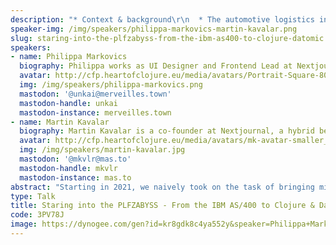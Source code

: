```yaml
---
description: "* Context & background\r\n  * The automotive logistics industry and its challenges\r\n  * Initial state: High resistance from employees, mistrust, and outdated technology\r\n* Technical challenges\r\n  * Dealing with very old systems (IBM AS400 & EDI)\r\n  * Transitioning from terminal-based interfaces to modern UIs\r\n  * Strategies for dealing with legacy data (using Clerk)\r\n  * Data integrity & system reliability\r\n* The Human Factor\r\n  * Organizational resistance and difficulty to convince clients of a gradual migration\r\n  * Dishonesty & attempted sabotage\r\n  * Agile vs. top-down (The Chaos Method™)\r\n  * Strategies to build trust and foster collaboration (The Bavarian Method™)\r\n* The Journey\r\n  * Incremental rollouts & parallel running\r\n  * Skunkworks side-projects enable gradual migration\r\n  * Benefits and pitfalls of using Clojure & Datomic\r\n* Day Zero\r\n  * Lead-up week\r\n  * What happens on switchover day?\r\n  * Post-switchover support and optimization\r\n* Summary of key takeaways & Q/A"
speaker-img: /img/speakers/philippa-markovics-martin-kavalar.png
slug: staring-into-the-plfzabyss-from-the-ibm-as400-to-clojure-datomic
speakers:
- name: Philippa Markovics
  biography: Philippa works as UI Designer and Frontend Lead at Nextjournal, mostly working on Clerk at the moment. Her main interests are in how we can make programming more tangible and data science more accessible. When she’s not working, you can find her planting food plots somewhere in the Austrian countryside.
  avatar: http://cfp.heartofclojure.eu/media/avatars/Portrait-Square-800_CWtBQv9.png
  img: /img/speakers/philippa-markovics.png
  mastodon: '@unkai@merveilles.town'
  mastodon-handle: unkai
  mastodon-instance: merveilles.town
- name: Martin Kavalar
  biography: Martin Kavalar is a co-founder at Nextjournal, a hybrid between startup and research lab trying to improve programming. Nextjournal makes a polyglot computational notebook with a focus on reproducibility and a variety of open source tools, including Clerk, a programmer's assistant for Clojure.
  avatar: http://cfp.heartofclojure.eu/media/avatars/mk-avatar-smaller_YKEoNSn.jpg
  img: /img/speakers/martin-kavalar.jpg
  mastodon: '@mkvlr@mas.to'
  mastodon-handle: mkvlr
  mastodon-instance: mas.to
abstract: "Starting in 2021, we naively took on the task of bringing mission-critical legacy systems in the automotive logistics sector into the modern era. \r\n\r\nThis experience report covers our eventually successful live migration from the IBM AS/400 to Clojure and Datomic. We look at both the technical and human organizational challenges we faced and share our failures and learnings along the way.\r\n\r\nThousands of globally unique 8-character column names, green-screen terminal UIs, skunk work projects and personal drama —  this talk has it all!"
type: Talk
title: Staring into the PLFZABYSS - From the IBM AS/400 to Clojure & Datomic
code: 3PV78J
image: https://dynogee.com/gen?id=kr8gdk8c4ya552y&speaker=Philippa+Markovics%2C+Martin+Kavalar&title=Staring+into+the+PLFZABYSS+-+From+the+IBM+AS/400+to+Clojure+%26+Datomic&type=Talk&img=https%3A//2024.heartofclojure.eu/img/speakers/philippa-markovics-martin-kavalar.png%3Fv%3D1725346190604
---
```

